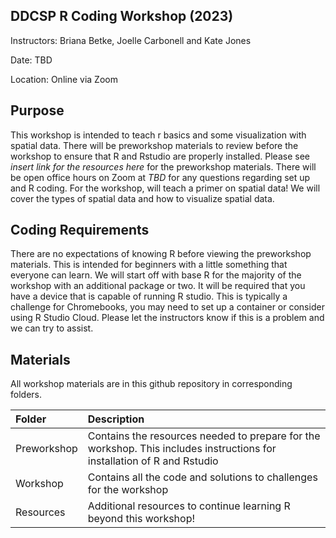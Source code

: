 ## DDCSP R Coding Workshop (2023)

Instructors: Briana Betke, Joelle Carbonell and Kate Jones

Date: TBD

Location: Online via Zoom


## Purpose

This workshop is intended to teach r basics and some visualization with spatial data. There will be preworkshop materials to review before the workshop to ensure that R and Rstudio are properly installed. Please see *insert link for the resources here* for the preworkshop materials. There will be open office hours on Zoom at *TBD* for any questions regarding set up and R coding. For the workshop, will teach a primer on spatial data! We will cover the types of spatial data and how to visualize spatial data.

## Coding Requirements

There are no expectations of knowing R before viewing the preworkshop materials. This is intended for beginners with a little something that everyone can learn. We will start off with base R for the majority of the workshop with an additional package or two. It will be required that you have a device that is capable of running R studio. This is typically a challenge for Chromebooks, you may need to set up a container or consider using R Studio Cloud. Please let the instructors know if this is a problem and we can try to assist.

## Materials

All workshop materials are in this github repository in corresponding folders.

| Folder | Description |
| :-------- | :------- |
| Preworkshop | Contains the resources needed to prepare for the workshop. This includes instructions for installation of R and Rstudio |
| Workshop | Contains all the code and solutions to challenges for the workshop |
| Resources | Additional resources to continue learning R beyond this workshop! |




